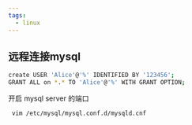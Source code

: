 ```yaml
---
tags:
  - linux
---
```

## 远程连接mysql

```sh
create USER 'Alice'@'%' IDENTIFIED BY '123456';
GRANT ALL on *.* TO 'Alice'@'%' WITH GRANT OPTION;
```

开启 mysql server 的端口
```sh
 vim /etc/mysql/mysql.conf.d/mysqld.cnf
```

